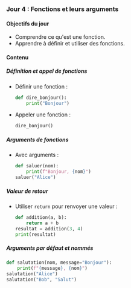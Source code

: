 ### Jour 4 : Fonctions et leurs arguments

#### Objectifs du jour
- Comprendre ce qu'est une fonction.
- Apprendre à définir et utiliser des fonctions.

#### Contenu

##### Définition et appel de fonctions
- Définir une fonction :
  ```python
  def dire_bonjour():
      print("Bonjour")
  ```
- Appeler une fonction :
  ```python
  dire_bonjour()
  ```

##### Arguments de fonctions
- Avec arguments :
  ```python
  def saluer(nom):
      print(f"Bonjour, {nom}")
  saluer("Alice")
  ```

##### Valeur de retour
- Utiliser `return` pour renvoyer une valeur :
  ```python
  def addition(a, b):
      return a + b
  resultat = addition(3, 4)
  print(resultat)
  ```

##### Arguments par défaut et nommés
  ```python
  def salutation(nom, message="Bonjour"):
      print(f"{message}, {nom}")
  salutation("Alice")
  salutation("Bob", "Salut")
  ```

